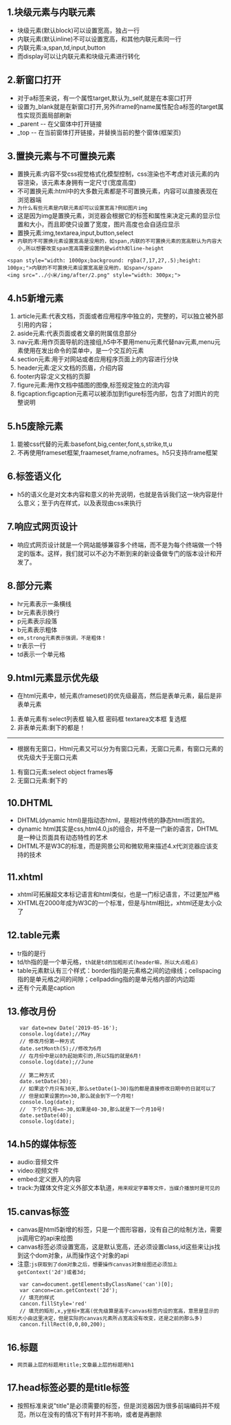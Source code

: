 ## 1.块级元素与内联元素
* 块级元素(默认block)可以设置宽高，独占一行
* 内联元素(默认inline)不可以设置宽高，和其他内联元素同一行
* 内联元素:a,span,td,input,button
* 而display可以让内联元素和块级元素进行转化

## 2.新窗口打开
* 对于a标签来说，有一个属性target,默认为_self,就是在本窗口打开
* 设置为_blank就是在新窗口打开,另外iframe的name属性配合a标签的target属性实现页面局部刷新
* _parent -- 在父窗体中打开链接
* _top -- 在当前窗体打开链接，并替换当前的整个窗体(框架页)

## 3.置换元素与不可置换元素
* 置换元素:内容不受css视觉格式化模型控制，css渲染也不考虑对该元素的内容渲染，该元素本身拥有一定尺寸(宽度高度)
* 不可置换元素:html中的大多数元素都是不可置换元素，内容可以直接表现在浏览器端
* `为什么有些元素是内联元素却可以设置宽高?例如图片img`
* 这是因为img是置换元素，浏览器会根据它的标签和属性来决定元素的显示位置和大小，而且即使只设置了宽度，图片高度也会自适应显示
* 置换元素:img,textarea,input,button,select
* `内联的不可置换元素设置宽高是没用的，如span,内联的不可置换元素的宽高默认为内容大小,所以想要改变span宽高需要设置的是width和line-height`
```		
<span style="width: 1000px;background: rgba(7,17,27,.5);height: 100px;">内联的不可置换元素设置宽高是没用的，如span</span>
<img src="../小米/img/after/2.png" style="width: 300px;">
```

## 4.h5新增元素
1. article元素:代表文档，页面或者应用程序中独立的，完整的，可以独立被外部引用的内容；
2. aside元素:代表页面或者文章的附属信息部分
3. nav元素:用作页面导航的连接组,h5中不要用menu元素代替nav元素,menu元素使用在发出命令的菜单中，是一个交互的元素
4. section元素:用于对网站或者应用程序页面上的内容进行分块
5. header元素:定义文档的页眉，介绍内容
6. footer内容:定义文档的页脚
7. figure元素:用作文档中插图的图像,标签规定独立的流内容
8. figcaption:figcaption元素可以被添加到figure标签内部，包含了对图片的完整说明

## 5.h5废除元素
1. 能被css代替的元素:basefont,big,center,font,s,strike,tt,u
2. 不再使用frameset框架,fraameset,frame,noframes。h5只支持iframe框架

## 6.标签语义化
* h5的语义化是对文本内容和意义的补充说明，也就是告诉我们这一块内容是什么意义；至于内在样式，以及表现由css来执行

## 7.响应式网页设计
* 响应式网页设计就是一个网站能够兼容多个终端，而不是为每个终端做一个特定的版本。这样，我们就可以不必为不断到来的新设备做专门的版本设计和开发了。

## 8.部分元素
* hr元素表示一条横线
* br元素表示换行
* p元素表示段落
* b元素表示粗体
* `em,strong元素表示强调，不是粗体！`
* tr表示一行
* td表示一个单元格

## 9.html元素显示优先级
* 在html元素中，帧元素(frameset)的优先级最高，然后是表单元素，最后是非表单元素
1. 表单元素有:select列表框 输入框 密码框 textarea文本框 复选框
2. 非表单元素:剩下的都是！
---
* 根据有无窗口，Html元素又可以分为有窗口元素，无窗口元素，有窗口元素的优先级大于无窗口元素
1. 有窗口元素:select object frames等
2. 无窗口元素:剩下的

## 10.DHTML
* DHTML(dynamic html)是指动态html，是相对传统的静态html而言的。
* dynamic html其实是css,html4.0,js的组合，并不是一门新的语言，DHTML是一种让页面具有动态特性的艺术
* DHTML不是W3C的标准，而是网景公司和微软用来描述4.x代浏览器应该支持的技术

## 11.xhtml
* xhtml可拓展超文本标记语言和html类似，也是一门标记语言，不过更加严格
* XHTML在2000年成为W3C的一个标准，但是与html相比，xhtml还是太小众了

## 12.table元素
* tr指的是行
* td/th指的是一个单元格，`th就是td的加粗形式(header嘛，所以大点粗点)`
* table元素默认有三个样式：border指的是元素格之间的边缘线；cellspacing指的是单元格之间的间隙；cellpadding指的是单元格内部的内边距
* 还有个元素是caption

## 13.修改月份
```
	var date=new Date('2019-05-16');
	console.log(date);//May
	// 修改月份第一种方式
	date.setMonth(5);//修改为6月
	// 在月份中是以0为起始索引的,所以5指的就是6月!
	console.log(date);//June
	
	// 第二种方式
	date.setDate(30);
	// 如果这个月只有30天,那么setDate(1~30)指的都是直接修改日期中的日就可以了
	// 但是如果设置的n>30,那么就会到下一个月啦!
	console.log(date);
	//  下个月几号=n-30,如果是40-30,那么就是下一个月10号!
	date.setDate(40);
	console.log(date);
```

## 14.h5的媒体标签
* audio:音频文件
* video:视频文件
* embed:定义嵌入的内容
* track:为媒体文件定义外部文本轨道，`用来规定字幕等文件，当媒介播放时是可见的`

## 15.canvas标签
* canvas是html5新增的标签，只是一个图形容器，没有自己的绘制方法，需要js调用它的api来绘图
* canvas标签必须设置宽高，这是默认宽高，还必须设置class,id这些来让js找到这个dom对象，从而操作这个对象的api
* 注意:`js获取到了dom对象之后，想要操作canvas对象绘图还必须加上getContext('2d')或者3d;`
```
	var can=document.getElementsByClassName('can')[0];
	var cancon=can.getContext('2d');
	// 填充的样式
	cancon.fillStyle='red'
	// 填充的矩形,x,y坐标+宽高(优先级算是高于canvas标签内设的宽高，意思是显示的矩形大小由这里决定，但是实际的canvas元素所占宽高没有改变，还是之前的那么多)
	cancon.fillRect(0,0,80,200);
```


## 16.标题
* `网页最上层的标题用title;文章最上层的标题用h1`

## 17.head标签必要的是title标签
* 按照标准来说"title"是必须需要的标签，但是浏览器因为很多前端编码并不规范，所以在没有的情况下有时并不影响，或者是再删除<title>之后，只是加载之前的缓存界面；但是<meta>是编码说明，删去会有很大麻烦，但是理论上来说，你如果是按照该浏览器默认的编码方式的文档，则不会有错。
	
## 18.h5新增元素
* HTML5中常用的新特性：
1. canvas元素：用于定义图形（图表等），只是图形容器，必须使用脚本来绘制图形。
2. audio：用于音频播放。
3. video：用于视频播放。
4. article：规定独立的自包含内容。
5. header：定义文档的页眉，介绍相关信息。
6. section：定义文档中的节。
7. footer：定义文档的页脚，通常有文档的作者、版权信息、联系方式等。
8. nav：定义导航链接。
9. 表单控件：calender,date,time,email,url,search
* [新增元素](https://www.cnblogs.com/ksl666/p/5964810.html)



